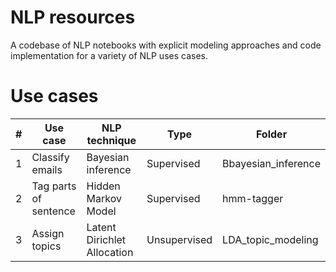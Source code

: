 # NLP resources
A codebase of NLP notebooks with explicit modeling approaches and code 
implementation for a variety of NLP uses cases.

# Use cases
| # 	| Use case 	| NLP technique | Type  | Folder 	| 
|-----	|-----	|---	|---	|--- |
| 1 	| Classify emails  	| Bayesian inference | Supervised	| Bbayesian_inference 	|
| 2   	| Tag parts of sentence   	| Hidden Markov Model 	| Supervised | hmm-tagger 	| 
| 3   	| Assign topics	| Latent Dirichlet Allocation 	| Unsupervised |LDA_topic_modeling 	| 